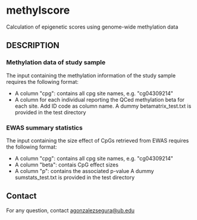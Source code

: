 # methylscore 
Calculation of epigenetic scores using genome-wide methylation data


## DESCRIPTION
### Methylation data of study sample
The input containing the methylation information of the study sample requires the following format:
  - A column "cpg": contains all cpg site names, e.g. "cg04309214"
  - A column for each individual reporting the QCed methylation beta for each site. Add ID code as column name.
A dummy betamatrix_test.txt is provided in the test directory


### EWAS summary statistics
The input containing the size effect of CpGs retrieved from EWAS requires the following format:
  - A column "cpg": contains all cpg site names, e.g. "cg04309214"
  - A column "beta": contais CpG effect sizes
  - A column "p": contains the associated p-value
A dummy sumstats_test.txt is provided in the test directory

## Contact
For any question, contact agonzalezsegura@ub.edu
